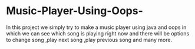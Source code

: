 # Music-Player-Using-Oops-
In this project we simply try to make a music player using java and oops in which we can see which song is playing right now and there will be options to change song ,play next song ,play previous song and many more.
